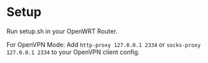 # Setup
Run setup.sh in your OpenWRT Router.

For OpenVPN Mode:
    Add ``http-proxy 127.0.0.1 2334`` or ``socks-proxy 127.0.0.1 2334`` to your OpenVPN client config.